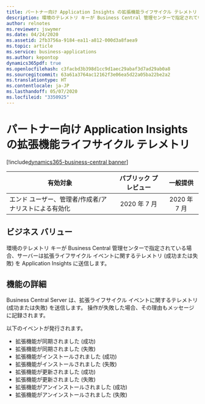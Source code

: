 ```yaml
---
title: パートナー向け Application Insights の拡張機能ライフサイクル テレメトリ
description: 環境のテレメトリ キーが Business Central 管理センターで指定されている場合、サーバーは拡張ライフサイクル イベントに関するテレメトリ (成功または失敗) を Application Insights に送信します。
author: relnotes
ms.reviewer: jswymer
ms.date: 04/24/2020
ms.assetid: 2fb3756a-9184-ea11-a812-000d3a8faea9
ms.topic: article
ms.service: business-applications
ms.author: kepontop
dynamics365pdf: true
ms.openlocfilehash: c3facbd3b398d1cc9d1aec29abaf3d7ad29ab0a8
ms.sourcegitcommit: 63a61a3764ac12162f3e06ea5d22a05ba22be2a2
ms.translationtype: HT
ms.contentlocale: ja-JP
ms.lasthandoff: 05/07/2020
ms.locfileid: "3350925"
---
```

# <a name="extension-lifecycle-telemetry-in-application-insights-for-partners"></a>パートナー向け Application Insights の拡張機能ライフサイクル テレメトリ
[!include[dynamics365-business-central banner](../includes/dynamics365-business-central.md)]

| 有効対象    |  パブリック プレビュー | 一般提供 | 
| ---------- | :----------: |:----------: |
|エンド ユーザー、管理者/作成者/アナリストによる有効化|2020 年 7 月| 2020 年 7 月|


## <a name="business-value"></a>ビジネス バリュー
環境のテレメトリ キーが Business Central 管理センターで指定されている場合、サーバーは拡張ライフサイクル イベントに関するテレメトリ (成功または失敗) を Application Insights に送信します。


## <a name="feature-details"></a>機能の詳細
<!--feature detail start -->
Business Central Server は、拡張ライフサイクル イベントに関するテレメトリ (成功または失敗) を送信します。 操作が失敗した場合、その理由もメッセージに記録されます。 

以下のイベントが発行されます。

- 拡張機能が同期されました (成功)
- 拡張機能が同期されました (失敗)
- 拡張機能がインストールされました (成功)
- 拡張機能がインストールされました (失敗)
- 拡張機能が更新されました (成功)
- 拡張機能が更新されました (失敗)
- 拡張機能がアンインストールされました (成功)
- 拡張機能がアンインストールされました (失敗)
<!--feature detail end -->









